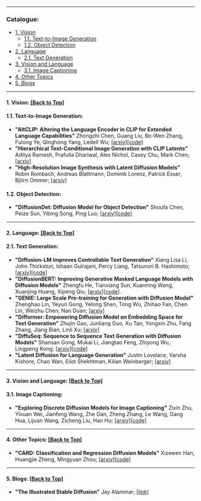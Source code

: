 

****

<span id='all_catelogue'/>

### Catalogue:
* <a href='#vision'>1. Vision</a>
    * <a href='#image_generation'>1.1. Text-to-Image Generation</a>
    * <a href='#object_detection'>1.2. Object Detection</a>
* <a href='#language'>2. Language</a>
    * <a href='#text_generation'>2.1. Text Generation</a>
* <a href='#vision_and_language'>3. Vision and Language</a>
    * <a href='#image_captioning'>3.1. Image Captioning</a>
* <a href='#others'>4. Other Topics</a>
* <a href='#blogs'>5. Blogs</a>


****

<span id='vision'/>

#### 1. Vision: <a href='#all_catelogue'>[Back to Top]</a>

<span id='image_generation'/>

#### 1.1. Text-to-Image Generation: 
* **"AltCLIP: Altering the Language Encoder in CLIP for Extended Language Capabilities"** Zhongzhi Chen, Guang Liu, Bo-Wen Zhang, Fulong Ye, Qinghong Yang, Ledell Wu; [[arxiv]](https://arxiv.org/abs/2211.06679)[[code]](https://github.com/FlagAI-Open/FlagAI/tree/master/examples/AltDiffusion)
* **"Hierarchical Text-Conditional Image Generation with CLIP Latents"** Aditya Ramesh, Prafulla Dhariwal, Alex Nichol, Casey Chu, Mark Chen; [[arxiv]](https://arxiv.org/abs/2204.06125)
* **"High-Resolution Image Synthesis with Latent Diffusion Models"** Robin Rombach, Andreas Blattmann, Dominik Lorenz, Patrick Esser, Björn Ommer; [[arxiv]](https://arxiv.org/pdf/2112.10752.pdf)



<span id='object_detection'/>

#### 1.2. Object Detection: 

* **"DiffusionDet: Diffusion Model for Object Detection"** Shoufa Chen, Peize Sun, Yibing Song, Ping Luo; [[arxiv]](https://arxiv.org/abs/2211.09788)[[code]](https://github.com/ShoufaChen/DiffusionDet)


****

<span id='language'/>

#### 2. Language: <a href='#all_catelogue'>[Back to Top]</a>

<span id='text_generation'/>

#### 2.1. Text Generation: 

* **"Diffusion-LM Improves Controllable Text Generation"** Xiang Lisa Li, John Thickstun, Ishaan Gulrajani, Percy Liang, Tatsunori B. Hashimoto; [[arxiv]](https://arxiv.org/abs/2205.14217)[[code]](https://github.com/xiangli1999/diffusion-lm)
* **"DiffusionBERT: Improving Generative Masked Language Models with Diffusion Models"** Zhengfu He, Tianxiang Sun, Kuanning Wang, Xuanjing Huang, Xipeng Qiu; [[arxiv]](https://arxiv.org/pdf/2211.15029.pdf)[[code]](https://github.com/Hzfinfdu/Diffusion-BERT).
* **"GENIE: Large Scale Pre-training for Generation with Diffusion Model"** Zhenghao Lin, Yeyun Gong, Yelong Shen, Tong Wu, Zhihao Fan, Chen Lin, Weizhu Chen, Nan Duan; [[arxiv]](https://arxiv.org/pdf/2212.11685.pdf)
* **"Difformer: Empowering Diffusion Model on Embedding Space for Text Generation"** Zhujin Gao, Junliang Guo, Xu Tan, Yongxin Zhu, Fang Zhang, Jiang Bian, Linli Xu; [[arxiv]](https://download.arxiv.org/pdf/2212.09412v1)
* **"DiffuSeq: Sequence to Sequence Text Generation with Diffusion Models"** Shansan Gong, Mukai Li, Jiangtao Feng, Zhiyong Wu, Lingpeng Kong; [[arxiv]](https://arxiv.org/pdf/2210.08933.pdf)[[code]](https://github.com/Shark-NLP/DiffuSeq)
* **"Latent Diffusion for Language Generation"** Justin Lovelace, Varsha Kishore, Chao Wan, Eliot Shekhtman, Kilian Weinberger; [[arxiv]](https://arxiv.org/abs/2212.09462)


****

<span id='vision_and_language'/>

#### 3. Vision and Language: <a href='#all_catelogue'>[Back to Top]</a>

<span id='image_captioning'/>

#### 3.1. Image Captioning: 

* **"Exploring Discrete Diffusion Models for Image Captioning"** Zixin Zhu, Yixuan Wei, Jianfeng Wang, Zhe Gan, Zheng Zhang, Le Wang, Gang Hua, Lijuan Wang, Zicheng Liu, Han Hu; [[arxiv]](https://arxiv.org/abs/2211.11694)[[code]](https://github.com/buxiangzhiren/DDCap)


****

<span id='others'/>

#### 4. Other Topics: <a href='#all_catelogue'>[Back to Top]</a>

* **"CARD: Classification and Regression Diffusion Models"** Xizewen Han, Huangjie Zheng, Mingyuan Zhou; [[arxiv]](https://arxiv.org/abs/2206.07275)[[code]](https://github.com/XzwHan/CARD)


****

<span id='blogs'/>

#### 5. Blogs: <a href='#all_catelogue'>[Back to Top]</a>

* **"The Illustrated Stable Diffusion"** Jay Alammar; [[link]](https://jalammar.github.io/illustrated-stable-diffusion/)


